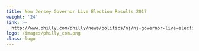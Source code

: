 ```yaml
---
title: New Jersey Governor Live Election Results 2017
weight: '24'
link: >-
  http://www.philly.com/philly/news/politics/nj/nj-governor-live-election-results-2017-kim-guadagno-phil-murphy.html
logo: /images/philly_com.png
class: logo
---
```




